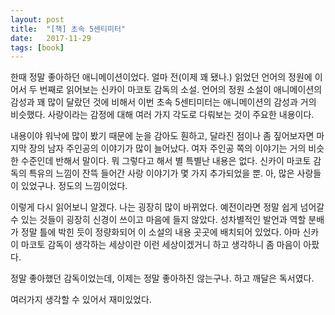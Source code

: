 ```yaml
---
layout: post
title:  "[책] 초속 5센티미터"
date:   2017-11-29
tags: [book]
---
```


  한때 정말 좋아하던 애니메이션이었다. 얼마 전(이제 꽤 됐나.) 읽었던 언어의 정원에 이어서 두 번째로 읽어보는 신카이 마코토 감독의 소설. 언어의 정원 소설이 애니메이션의 감성과 꽤 많이 달랐던 것에 비해서 이번 초속 5센티미터는 애니메이션의 감성과 거의 비슷했다. 사랑이라는 감정에 대해 여러 가지 각도로 다뤄보는 것이 주요한 내용이다.

  내용이야 워낙에 많이 봤기 때문에 눈을 감아도 훤하고, 달라진 점이나 좀 짚어보자면 마지막 장의 남자 주인공의 이야기가 많이 늘어났다. 여자 주인공 쪽의 이야기는 거의 비슷한 수준인데 반해서 말이다. 뭐 그렇다고 해서 별 특별난 내용은 없다. 신카이 마코토 감독의 특유의 느낌이 잔뜩 들어간 사랑 이야기가 몇 가지 추가되었을 뿐. 아, 많은 사랑들이 있었구나. 정도의 느낌이었다.

  이렇게 다시 읽어보니 알겠다. 나는 굉장히 많이 바뀌었다. 예전이라면 정말 쉽게 넘어갈 수 있는 것들이 굉장히 신경이 쓰이고 마음에 들지 않았다. 성차별적인 발언과 역할 분배가 정말 틀에 박힌 듯이 정량화되어 이 소설의 내용 곳곳에 배치되어 있었다. 아마 신카이 마코토 감독이 생각하는 세상이란 이런 세상이겠거니 하고 생각하니 좀 마음이 아팠다.

  정말 좋아했던 감독이었는데, 이제는 정말 좋아하진 않는구나. 하고 깨달은 독서였다.

  여러가지 생각할 수 있어서 재미있었다.